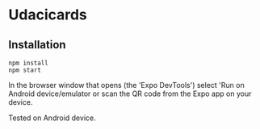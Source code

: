 # Udacicards

## Installation

```console
npm install
npm start
```
In the browser window that opens (the 'Expo DevTools') select 'Run on Android device/emulator or scan the QR code from the Expo app on your device.

Tested on Android device.
